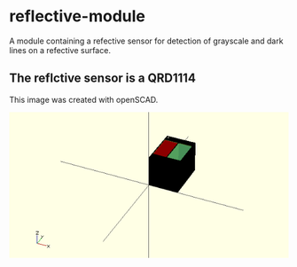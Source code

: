 # reflective-module

A module containing a refective sensor for detection of grayscale and
 dark lines on a refective surface.

## The reflctive sensor is a QRD1114

This image was created with openSCAD.

![QRD1114](image/reflective-sensor.png)
